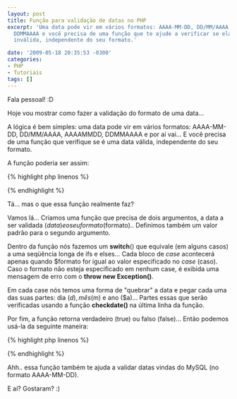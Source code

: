 ```yaml
---
layout: post
title: Função para validação de datas no PHP
excerpt: 'Uma data pode vir em vários formatos: AAAA-MM-DD, DD/MM/AAAA, AAAAMMDD,
  DDMMAAAA e você precisa de uma função que te ajude a verificar se ela é válida ou
  inválida, independente do seu formato.'

date: '2009-05-18 20:35:53 -0300'
categories:
- PHP
- Tutoriais
tags: []
---
```

Fala pessoal! :D

Hoje vou mostrar como fazer a validação do formato de uma data...

A lógica é bem simples: uma data pode vir em vários formatos: AAAA-MM-DD, DD/MM/AAAA, AAAAMMDD, DDMMAAAA e por aí vai... E você precisa de uma função que verifique se é uma data válida, independente do seu formato.

A função poderia ser assim:


{% highlight php linenos %}
<?php
/**
* Validate a date
*
* @param    string    $data
* @param    string    formato
* @return    bool
*/
function validaData($data, $formato = 'DD/MM/AAAA') {
switch($formato) {
case 'DD-MM-AAAA':
case 'DD/MM/AAAA':
list($d, $m, $a) = preg_split('/[-./ ]/', $data);
break;

case 'AAAA/MM/DD':
case 'AAAA-MM-DD':
list($a, $m, $d) = preg_split('/[-./ ]/', $data);
break;

case 'AAAA/DD/MM':
case 'AAAA-DD-MM':
list($a, $d, $m) = preg_split('/[-./ ]/', $data);
break;

case 'MM-DD-AAAA':
case 'MM/DD/AAAA':
list($m, $d, $a) = preg_split('/[-./ ]/', $data);
break;

case 'AAAAMMDD':
$a = substr($data, 0, 4);
$m = substr($data, 4, 2);
$d = substr($data, 6, 2);
break;

case 'AAAADDMM':
$a = substr($data, 0, 4);
$d = substr($data, 4, 2);
$m = substr($data, 6, 2);
break;

default:
throw new Exception( "Formato de data inválido");
break;
}
return checkdate($m, $d, $a);
}
?>
{% endhighlight %}

Tá... mas o que essa função realmente faz?

Vamos lá... Criamos uma função que precisa de dois argumentos, a data a ser validada ($data) e o seu formato ($formato).. Definimos também um valor padrão para o segundo argumento.

Dentro da função nós fazemos um <strong>switch</strong>() que equivale (em alguns casos) a uma seqüência longa de ifs e elses... Cada bloco de <em>case</em> acontecerá apenas quando $formato for igual ao valor especificado no <em>case</em> (caso). Caso o formato não esteja especificado em nenhum case, é exibida uma mensagem de erro com o <strong>throw new Exception()</strong>.

Em cada case nós temos uma forma de "quebrar" a data e pegar cada uma das suas partes: dia ($d), mês ($m) e ano ($a)... Partes essas que serão verificadas usando a função <strong>checkdate() </strong>na última linha da função.

Por fim, a função retorna verdadeiro (true) ou falso (false)... Então podemos usá-la da seguinte maneira:


{% highlight php linenos %}
<?php
if (validaData('12/04/2009', 'DD/MM/AAAA')) {
echo "Data valida!";
} else {
echo "Data invalida!";
}
// Data valida

echo "";

if (validaData('20090412', 'AAAAMMDD')) {
echo "Data valida!";
} else {
echo "Data invalida!";
}
// Data valida

echo "";

if (validaData('04/12/2009', 'AAAA-MM-DD')) {
echo "Data valida!";
} else {
echo "Data invalida!";
}
// Data invalida
?>
{% endhighlight %}

Ahh.. essa função também te ajuda a validar datas vindas do MySQL (no formato AAAA-MM-DD).

E aí? Gostaram? :)

